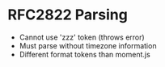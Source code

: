 # RFC2822 Parsing

- Cannot use 'zzz' token (throws error)
- Must parse without timezone information
- Different format tokens than moment.js
